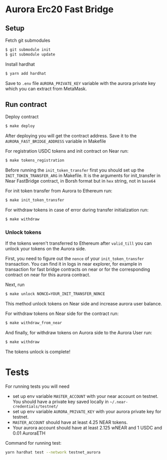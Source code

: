 # Aurora Erc20 Fast Bridge
## Setup
Fetch git submodules
```bash
$ git submodule init
$ git submodule update
```

Install hardhat
```bash
$ yarn add hardhat
```
Save to `.env` file `AURORA_PRIVATE_KEY` variable with the aurora private key which you
can extract from MetaMask.

## Run contract
Deploy contract
```bash
$ make deploy
```
After deploying you will get the contract address. Save it to the `AURORA_FAST_BRIDGE_ADDRESS` variable in Makefile


For registration USDC tokens and init contract on Near run:
```bash
$ make tokens_registration
```

Before running the `init_token_transfer` first you should set up the `INIT_TOKEN_TRANSFER_ARG` in Makefile.
It is the arguments for init_transfer in Near FastBridge contract, in Borsh format but in `hex` string, not in `base64` 

For init token transfer from Aurora to Ethereum run:
```bash
$ make init_token_transfer
``` 

For withdraw tokens in case of error during transfer initialization run:
```bash
$ make withdraw
```

### Unlock tokens
If the tokens weren't transferred to Ethereum after `valid_till` you can
unlock your tokens on the Aurora side.

First, you need to figure out the `nonce` of your `init_token_transfer` transaction. You
can find it in logs in near explorer, for example in transaction
for fast bridge contracts on near or for the corresponding
contract on near for this aurora contract.

Next, run
```bash
$ make unlock NONCE=YOUR_INIT_TRANSFER_NONCE
```
This method unlock tokens on Near side and increase aurora user balance.


For withdraw tokens on Near side for the contract run:
```bash
$ make withdraw_from_near
```

And finally, for withdraw tokens on Aurora side to the Aurora User run:
```bash
$ make withdraw
```

The tokens unlock is complete!

# Tests
For running tests you will need
* set up env variable `MASTER_ACCOUNT` with your near account on testnet. You should have a private key saved locally in `~/.near-credentials/testnet/`
* set up env variable `AURORA_PRIVATE_KEY` with your aurora private key for testnet.
* `MASTER_ACCOUNT` should have at least 4.25 NEAR tokens.
* Your aurora account should have at least 2.125 wNEAR and 1 USDC and 0.01 AuroraETH

Command for running test: 
```bash
yarn hardhat test --network testnet_aurora
```